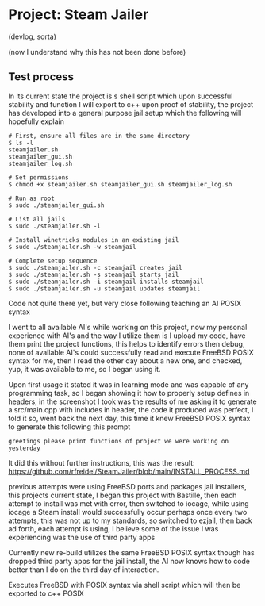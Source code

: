 # Project: Steam Jailer
(devlog, sorta)

(now I understand why this has not been done before)

## Test process

In its current state the project is s shell script which upon successful stability and function I will export to c++ upon proof of stability, the project has developed into a general purpose jail setup which the following will hopefully explain
	
        
	# First, ensure all files are in the same directory
	$ ls -l
	steamjailer.sh
	steamjailer_gui.sh
	steamjailer_log.sh

	# Set permissions
	$ chmod +x steamjailer.sh steamjailer_gui.sh steamjailer_log.sh

	# Run as root
	$ sudo ./steamjailer_gui.sh

	# List all jails
	$ sudo ./steamjailer.sh -l

	# Install winetricks modules in an existing jail
	$ sudo ./steamjailer.sh -w steamjail

	# Complete setup sequence
	$ sudo ./steamjailer.sh -c steamjail creates jail
	$ sudo ./steamjailer.sh -s steamjail starts jail
	$ sudo ./steamjailer.sh -i steamjail installs steamjail
	$ sudo ./steamjailer.sh -u steamjail updates steamjail
	

Code not quite there yet, but very close following teaching an AI POSIX syntax

I went to all available AI's while working on this project, now my personal experience with AI's and the way I utilize them is I upload my code, have them print the project functions, this helps to identify errors then debug, none of available AI's could successfully read and execute FreeBSD POSIX syntax for me, then I read the other day about a new one, and checked, yup, it was available to me, so I began using it.

Upon first usage it stated it was in learning mode and was capable of any programming task, so I began showing it how to properly setup defines in headers, in the screenshot I took was the results of me asking it to generate a src/main.cpp with includes in header, the code it produced was perfect, I told it so, went back the next day, this time it knew FreeBSD POSIX syntax to generate this following this prompt
    
    greetings please print functions of project we were working on yesterday

It did this without further instructions, this was the result: https://github.com/rfreidel/SteamJailer/blob/main/INSTALL_PROCESS.md

previous attempts were using FreeBSD ports and packages jail installers, this projects current state, I began this project with Bastille, then each attempt to install was met with error, then switched to iocage, while using iocage a Steam install would successfully occur perhaps once every two attempts, this was not up to my standards, so switched to ezjail, then back ad forth, each attempt is using, I believe some of the issue I was experiencing was the use of third party apps

Currently new re-build utilizes the same FreeBSD POSIX syntax though has dropped third party apps for the jail install, the AI now knows how  to code better than I do on the third day of interaction.

Executes FreeBSD with POSIX syntax via shell script which will then be exported to c++ POSIX
